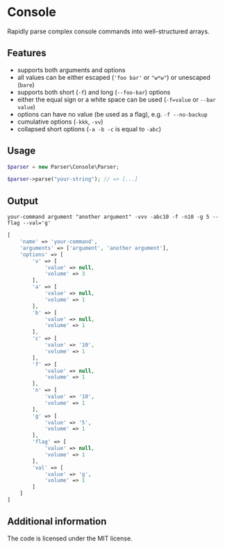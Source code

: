 # Console

Rapidly parse complex console commands into well-structured arrays.

## Features

+ supports both arguments and options
+ all values can be either escaped (`'foo bar'` or `"w*w"`) or unescaped (`bare`)
+ supports both short (`-f`) and long (`--foo-bar`) options 
+ either the equal sign or a white space can be used (`-f=value` or `--bar value`) 
+ options can have no value (be used as a flag), e.g. `-f --no-backup`
+ cumulative options (`-kkk`, `-vv`)
+ collapsed short options (`-a -b -c` is equal to `-abc`)

## Usage

```php
$parser = new Parser\Console\Parser;

$parser->parse("your-string"); // => [...]
```

## Output

`your-command argument "another argument" -vvv -abc10 -f -n10 -g 5 --flag --val='g'`

```php
[
    'name' => 'your-command',
    'arguments' => ['argument', 'another argument'],
    'options' => [
        'v' => [
            'value' => null,
            'volume' => 3
        ],
        'a' => [
            'value' => null,
            'volume' => 1
        ],
        'b' => [
            'value' => null,
            'volume' => 1
        ],
        'c' => [
            'value' => '10',
            'volume' => 1
        ],
        'f' => [
            'value' => null,
            'volume' => 1
        ],
        'n' => [
            'value' => '10',
            'volume' => 1
        ],
        'g' => [
            'value' => '5',
            'volume' => 1
        ],
        'flag' => [
            'value' => null,
            'volume' => 1
        ],
        'val' => [
            'value' => 'g',
            'volume' => 1
        ]
    ]
]
```

## Additional information

The code is licensed under the MIT license.


